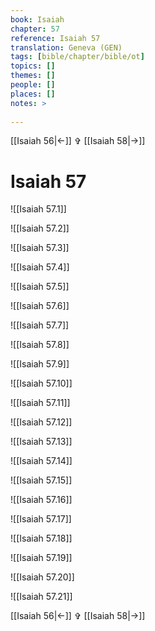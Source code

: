 ```yaml
---
book: Isaiah
chapter: 57
reference: Isaiah 57
translation: Geneva (GEN)
tags: [bible/chapter/bible/ot]
topics: []
themes: []
people: []
places: []
notes: >
  
---
```


[[Isaiah 56|<-]] ✞ [[Isaiah 58|->]]

# Isaiah 57

![[Isaiah 57.1]]

![[Isaiah 57.2]]

![[Isaiah 57.3]]

![[Isaiah 57.4]]

![[Isaiah 57.5]]

![[Isaiah 57.6]]

![[Isaiah 57.7]]

![[Isaiah 57.8]]

![[Isaiah 57.9]]

![[Isaiah 57.10]]

![[Isaiah 57.11]]

![[Isaiah 57.12]]

![[Isaiah 57.13]]

![[Isaiah 57.14]]

![[Isaiah 57.15]]

![[Isaiah 57.16]]

![[Isaiah 57.17]]

![[Isaiah 57.18]]

![[Isaiah 57.19]]

![[Isaiah 57.20]]

![[Isaiah 57.21]]

[[Isaiah 56|<-]] ✞ [[Isaiah 58|->]]
